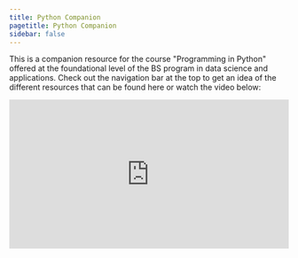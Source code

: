 ```yaml
---
title: Python Companion
pagetitle: Python Companion
sidebar: false
---
```


This is a companion resource for the course "Programming in Python" offered at the foundational level of the BS program in data science and applications. Check out the navigation bar at the top to get an idea of the different resources that can be found here or watch the video below:

<div style="position: relative; padding-bottom: 53.43750000000001%; height: 0;"><iframe src="https://www.loom.com/embed/36e6f675b92248d1b16c72a0a6c943a5?sid=2e9f82a5-f694-415f-b205-48fa466a2025" frameborder="0" webkitallowfullscreen mozallowfullscreen allowfullscreen style="position: absolute; top: 0; left: 0; width: 100%; height: 100%;"></iframe></div>

